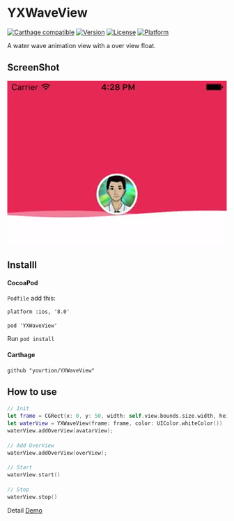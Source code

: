 # YXWaveView

[![Carthage compatible](https://img.shields.io/badge/Carthage-compatible-4BC51D.svg?style=flat)](https://github.com/Carthage/Carthage)
[![Version](https://img.shields.io/cocoapods/v/YXWaveView.svg?style=flat)](http://cocoapods.org/pods/YXWaveView)
[![License](https://img.shields.io/cocoapods/l/YXWaveView.svg?style=flat)](http://cocoapods.org/pods/YXWaveView)
[![Platform](https://img.shields.io/cocoapods/p/YXWaveView.svg?style=flat)](http://cocoapods.org/pods/YXWaveView)

A water wave animation view with a over view float.

## ScreenShot 

![ScreenShot](ScreenShot.gif)

## Installl

#### CocoaPod

`Podfile` add this:

```
platform :ios, '8.0'

pod 'YXWaveView'
```

Run `pod install`

#### Carthage

```
github "yourtion/YXWaveView"
```

## How to use

```swift
// Init
let frame = CGRect(x: 0, y: 50, width: self.view.bounds.size.width, height: 150)
let waterView = YXWaveView(frame: frame, color: UIColor.whiteColor())
waterView.addOverView(avatarView);

// Add OverView
waterView.addOverView(overView);

// Start
waterView.start()

// Stop
waterView.stop()
```

Detail [Demo](YXWaveViewDemo/ViewController.swift)
